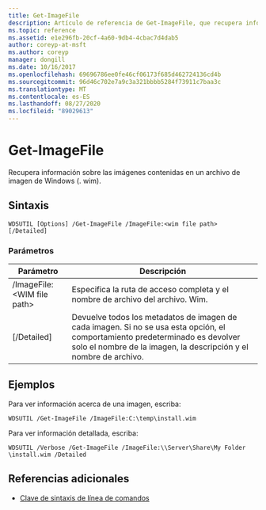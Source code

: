 ```yaml
---
title: Get-ImageFile
description: Artículo de referencia de Get-ImageFile, que recupera información sobre las imágenes contenidas en un archivo de imagen de Windows (. wim).
ms.topic: reference
ms.assetid: e1e296fb-20cf-4a60-9db4-4cbac7d4dab5
author: coreyp-at-msft
ms.author: coreyp
manager: dongill
ms.date: 10/16/2017
ms.openlocfilehash: 69696786ee0fe46cf06173f685d462724136cd4b
ms.sourcegitcommit: 96d46c702e7a9c3a321bbbb5284f73911c7baa3c
ms.translationtype: MT
ms.contentlocale: es-ES
ms.lasthandoff: 08/27/2020
ms.locfileid: "89029613"
---
```

# <a name="get-imagefile"></a>Get-ImageFile

Recupera información sobre las imágenes contenidas en un archivo de imagen de Windows (. wim).

## <a name="syntax"></a>Sintaxis

```
WDSUTIL [Options] /Get-ImageFile /ImageFile:<wim file path> [/Detailed]
```

### <a name="parameters"></a>Parámetros

|Parámetro|Descripción|
|---------|-----------|
|/ImageFile:\<WIM file path>|Especifica la ruta de acceso completa y el nombre de archivo del archivo. Wim.|
|[/Detailed]|Devuelve todos los metadatos de imagen de cada imagen. Si no se usa esta opción, el comportamiento predeterminado es devolver solo el nombre de la imagen, la descripción y el nombre de archivo.|

## <a name="examples"></a>Ejemplos

Para ver información acerca de una imagen, escriba:
```
WDSUTIL /Get-ImageFile /ImageFile:C:\temp\install.wim
```
Para ver información detallada, escriba:
```
WDSUTIL /Verbose /Get-ImageFile /ImageFile:\\Server\Share\My Folder \install.wim /Detailed
```

## <a name="additional-references"></a>Referencias adicionales

- [Clave de sintaxis de línea de comandos](command-line-syntax-key.md)
